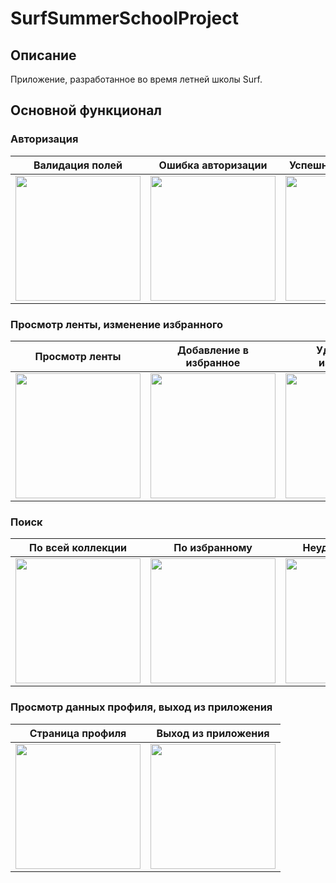 # SurfSummerSchoolProject

## Описание

Приложение, разработанное во время летней школы Surf.

## Основной функционал

### Авторизация

| Валидация полей | Ошибка авторизации | Успешная авторизация | 
| :---: | :---: | :---: |
| <img src="https://user-images.githubusercontent.com/72994567/185780156-5db8e563-8609-4a27-a525-c71fb54062c2.gif" width="200"> | <img src="https://user-images.githubusercontent.com/72994567/185780216-38f084e1-7eb7-46c4-aef0-63121b744d48.gif" width="200"> | <img src="https://user-images.githubusercontent.com/72994567/185780461-e781b94e-2cb1-4d38-95a2-bf31bb668cfd.gif" width="200"> |

### Просмотр ленты, изменение избранного

| Просмотр ленты | Добавление в избранное | Удаление из избранного | 
| :---: | :---: | :---: |
| <img src="https://user-images.githubusercontent.com/72994567/185806410-d40bb9b2-f29a-4223-82b6-005603aa6087.gif" width="200"> | <img src="https://user-images.githubusercontent.com/72994567/185806493-8599c39a-2b12-4907-b64c-e3fb959da154.gif" width="200"> | <img src="https://user-images.githubusercontent.com/72994567/185806575-4554bd06-d8bf-4fc4-b311-a5aeeb2ae048.gif" width="200"> |

### Поиск 

| По всей коллекции | По избранному | Неудачный поиск |
| :---: | :---: | :---: |
| <img src="https://user-images.githubusercontent.com/72994567/185806799-ffef177b-f4b0-41de-bf87-eca8041e2a47.gif" width="200"> | <img src="https://user-images.githubusercontent.com/72994567/185806844-d2400da2-76e6-4f94-a05c-6817098ebfcd.gif" width="200"> | <img src="https://user-images.githubusercontent.com/72994567/185806886-5010e487-c9c6-484b-b241-7cea289ccd63.gif" width="200"> |

### Просмотр данных профиля, выход из приложения

| Страница профиля | Выход из приложения |
| :---: | :---: |
| <img src="https://user-images.githubusercontent.com/72994567/185806943-41747f8c-b8a1-4833-adb6-24663df479a2.gif" width="200"> | <img src="https://user-images.githubusercontent.com/72994567/185806971-5615db19-3ba3-4a04-a65e-3fd180e4c883.gif" width="200"> |





